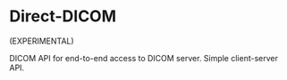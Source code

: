 Direct-DICOM
============
(EXPERIMENTAL)

DICOM API for end-to-end access to DICOM server. Simple client-server API.

